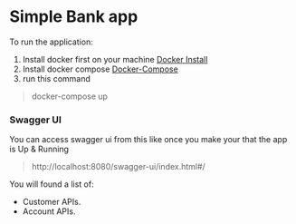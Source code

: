 # Simple Bank app

To run the application:

1. Install docker first on your machine [Docker Install](https://docs.docker.com/engine/install/)
2. Install docker compose [Docker-Compose](https://docs.docker.com/compose/install/)
3. run this command
> docker-compose up

### Swagger UI
You can access swagger ui from this like once you make your that the app is Up & Running
> http://localhost:8080/swagger-ui/index.html#/

You will found a list of:
- Customer APIs.
- Account APIs.